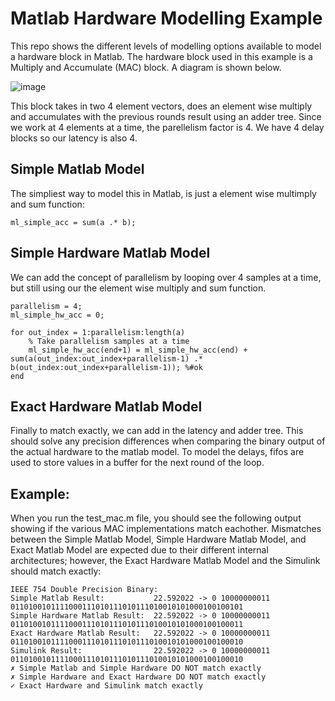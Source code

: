 # Matlab Hardware Modelling Example

This repo shows the different levels of modelling options available to model a hardware block in Matlab. The hardware block used in this example is a Multiply and Accumulate (MAC) block. A diagram is shown below.

![image](https://github.com/user-attachments/assets/f3387cb6-7157-4c3a-82db-34c7cfbd57d5)

This block takes in two 4 element vectors, does an element wise multiply and accumulates with the previous rounds result using an adder tree. Since we work at 4 elements at a time, the parellelism factor is 4. We have 4 delay blocks so our latency is also 4.

## Simple Matlab Model

The simpliest way to model this in Matlab, is just a element wise multimply and sum function:

```
ml_simple_acc = sum(a .* b);
```

## Simple Hardware Matlab Model

We can add the concept of parallelism by looping over 4 samples at a time, but still using our the element wise multiply and sum function.

```
parallelism = 4;
ml_simple_hw_acc = 0;
            
for out_index = 1:parallelism:length(a)
    % Take parallelism samples at a time
    ml_simple_hw_acc(end+1) = ml_simple_hw_acc(end) + sum(a(out_index:out_index+parallelism-1) .* b(out_index:out_index+parallelism-1)); %#ok
end
```

## Exact Hardware Matlab Model

Finally to match exactly, we can add in the latency and adder tree. This should solve any precision differences when comparing the binary output of the actual hardware to the matlab model. To model the delays, fifos are used to store values in a buffer for the next round of the loop.

## Example:

When you run the test_mac.m file, you should see the following output showing if the various MAC implementations match eachother. Mismatches between the Simple Matlab Model, Simple Hardware Matlab Model, and Exact Matlab Model are expected due to their different internal architectures; however, the Exact Hardware Matlab Model and the Simulink should match exactly:

```
IEEE 754 Double Precision Binary:
Simple Matlab Result:           22.592022 -> 0 10000000011 0110100101111000111010111010111010010101000100100101
Simple Hardware Matlab Result:  22.592022 -> 0 10000000011 0110100101111000111010111010111010010101000100100011
Exact Hardware Matlab Result:   22.592022 -> 0 10000000011 0110100101111000111010111010111010010101000100100010
Simulink Result:                22.592022 -> 0 10000000011 0110100101111000111010111010111010010101000100100010
✗ Simple Matlab and Simple Hardware DO NOT match exactly
✗ Simple Hardware and Exact Hardware DO NOT match exactly
✓ Exact Hardware and Simulink match exactly
```
